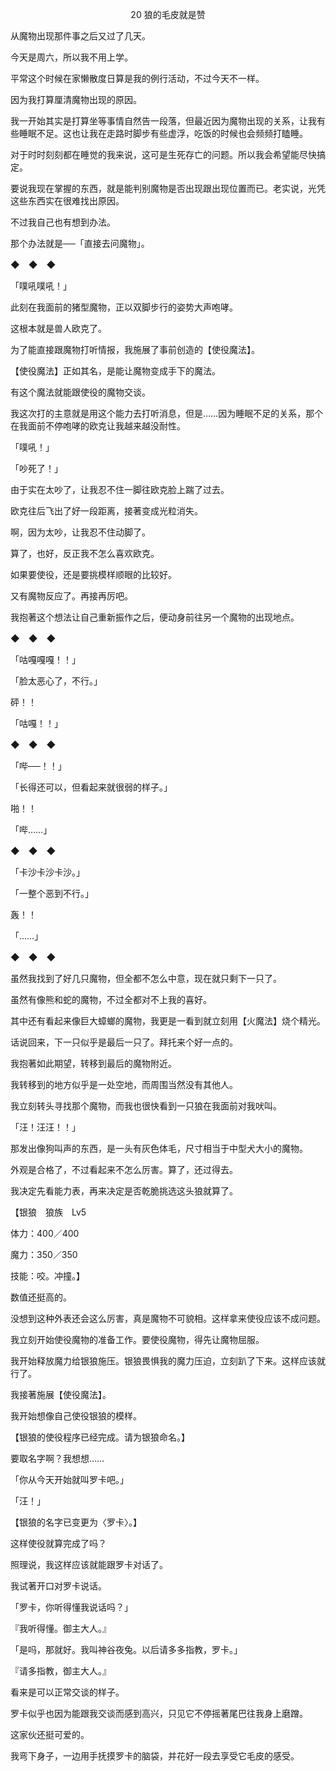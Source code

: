 <p align="center">20 狼的毛皮就是赞</p>

从魔物出现那件事之后又过了几天。

今天是周六，所以我不用上学。

平常这个时候在家懒散度日算是我的例行活动，不过今天不一样。

因为我打算厘清魔物出现的原因。

我一开始其实是打算坐等事情自然告一段落，但最近因为魔物出现的关系，让我有些睡眠不足。这也让我在走路时脚步有些虚浮，吃饭的时候也会频频打瞌睡。

对于时时刻刻都在睡觉的我来说，这可是生死存亡的问题。所以我会希望能尽快搞定。

要说我现在掌握的东西，就是能判别魔物是否出现跟出现位置而已。老实说，光凭这些东西实在很难找出原因。

不过我自己也有想到办法。

那个办法就是──「直接去问魔物」。

◆　◆　◆

「噗吼噗吼！」

此刻在我面前的猪型魔物，正以双脚步行的姿势大声咆哮。

这根本就是兽人欧克了。

为了能直接跟魔物打听情报，我施展了事前创造的【使役魔法】。

【使役魔法】正如其名，是能让魔物变成手下的魔法。

有这个魔法就能跟使役的魔物交谈。

我这次打的主意就是用这个能力去打听消息，但是……因为睡眠不足的关系，那个在我面前不停咆哮的欧克让我越来越没耐性。

「噗吼！」

「吵死了！」

由于实在太吵了，让我忍不住一脚往欧克脸上踹了过去。

欧克往后飞出了好一段距离，接著变成光粒消失。

啊，因为太吵，让我忍不住动脚了。

算了，也好，反正我不怎么喜欢欧克。

如果要使役，还是要挑模样顺眼的比较好。

又有魔物反应了。再接再厉吧。

我抱著这个想法让自己重新振作之后，便动身前往另一个魔物的出现地点。

◆　◆　◆

「咕嘎嘎嘎！！」

「脸太恶心了，不行。」

砰！！

「咕嘎！！」

◆　◆　◆

「哔──！！」

「长得还可以，但看起来就很弱的样子。」

啪！！

「哔……」

◆　◆　◆

「卡沙卡沙卡沙。」

「一整个恶到不行。」

轰！！

「……」

◆　◆　◆

虽然我找到了好几只魔物，但全都不怎么中意，现在就只剩下一只了。

虽然有像熊和蛇的魔物，不过全都对不上我的喜好。

其中还有看起来像巨大蟑螂的魔物，我更是一看到就立刻用【火魔法】烧个精光。

话说回来，下一只似乎是最后一只了。拜托来个好一点的。

我抱著如此期望，转移到最后的魔物附近。

我转移到的地方似乎是一处空地，而周围当然没有其他人。

我立刻转头寻找那个魔物，而我也很快看到一只狼在我面前对我吠叫。

「汪！汪汪！！」

那发出像狗叫声的东西，是一头有灰色体毛，尺寸相当于中型犬大小的魔物。

外观是合格了，不过看起来不怎么厉害。算了，还过得去。

我决定先看能力表，再来决定是否乾脆挑选这头狼就算了。

【银狼　狼族　Lv5

体力：400／400

魔力：350／350

技能：咬。冲撞。】

数值还挺高的。

没想到这种外表还会这么厉害，真是魔物不可貌相。这样拿来使役应该不成问题。

我立刻开始使役魔物的准备工作。要使役魔物，得先让魔物屈服。

我开始释放魔力给银狼施压。银狼畏惧我的魔力压迫，立刻趴了下来。这样应该就行了。

我接著施展【使役魔法】。

我开始想像自己使役银狼的模样。

【银狼的使役程序已经完成。请为银狼命名。】

要取名字啊？我想想……

「你从今天开始就叫罗卡吧。」

「汪！」

【银狼的名字已变更为〈罗卡〉。】

这样使役就算完成了吗？

照理说，我这样应该就能跟罗卡对话了。

我试著开口对罗卡说话。

「罗卡，你听得懂我说话吗？」

『我听得懂。御主大人。』

「是吗，那就好。我叫神谷夜兔。以后请多多指教，罗卡。」

『请多指教，御主大人。』

看来是可以正常交谈的样子。

罗卡似乎也因为能跟我交谈而感到高兴，只见它不停摇著尾巴往我身上磨蹭。

这家伙还挺可爱的。

我弯下身子，一边用手抚摸罗卡的脑袋，并花好一段去享受它毛皮的感受。

